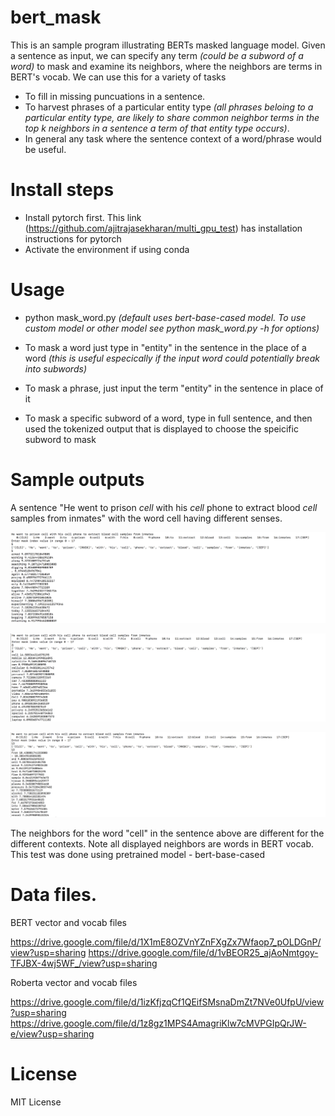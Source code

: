 # bert_mask

This is an sample program illustrating BERTs masked language model. 
Given a sentence as input, we can specify any term _(could be a subword of a word)_ to mask and examine its neighbors, where the neighbors are terms in BERT's vocab.
We can use this for a variety of tasks
* To fill in missing puncuations in a sentence. 
* To harvest phrases of a particular entity type _(all phrases beloing to a particular entity type, are likely to share common neighbor terms in the top k neighbors in a sentence a term of that entity type occurs)_. 
* In general any task where the sentence context of a word/phrase would be useful. 

# Install steps
* Install pytorch first. This link (https://github.com/ajitrajasekharan/multi_gpu_test)   has installation instructions for pytorch
* Activate the environment if using conda

# Usage 
* python mask_word.py  _(default uses bert-base-cased model. To use custom model or other model see python mask_word.py -h for options)_ 

* To mask a word just type in "entity" in the sentence in the place of a word _(this is useful especically if the input word could potentially break into subwords)_

* To mask a phrase, just input the term "entity" in the sentence in place of it

* To mask a specific subword of a word, type in full sentence, and then used the tokenized output that is displayed to choose the speicific subword to mask

# Sample outputs
A sentence "He went to prison _cell_ with his _cell_ phone to extract blood _cell_ samples from inmates" with the word cell having different senses. 

![Output of mask_word.py - 1 of 3](1.png) 

![Output of mask_word.py - 2 of 3](2.png) 

![Output of mask_word.py - 3 of 3](3.png) 

The neighbors for the word "cell" in the sentence above are different for the different contexts. Note all displayed neighbors are words in BERT vocab. This test was done using pretrained model - bert-base-cased

# Data files.
BERT vector and vocab files

https://drive.google.com/file/d/1X1mE8OZVnYZnFXgZx7Wfaop7_pOLDGnP/view?usp=sharing
https://drive.google.com/file/d/1vBEOR25_ajAoNmtgoy-TFJBX-4wj5WF_/view?usp=sharing

Roberta vector and vocab files

https://drive.google.com/file/d/1izKfjzqCf1QEifSMsnaDmZt7NVe0UfpU/view?usp=sharing
https://drive.google.com/file/d/1z8gz1MPS4AmagriKlw7cMVPGIpQrJW-e/view?usp=sharing


# License

MIT License
